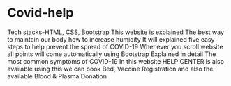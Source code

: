 # Covid-help
Tech stacks-HTML, CSS, Bootstrap
This website is explained The best way to maintain our body how to increase humidity
It will explained  five easy steps to help prevent the spread of COVID-19
Whenever you scroll website all points will come automatically using Bootstrap
Explained in detail The most common symptoms of COVID-19
In this website HELP CENTER is also available using this we can book Bed, Vaccine Registration and also the available Blood & Plasma Donation
